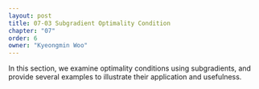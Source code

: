 ```yaml
---
layout: post
title: 07-03 Subgradient Optimality Condition
chapter: "07"
order: 6
owner: "Kyeongmin Woo"
---
```


In this section, we examine optimality conditions using subgradients, and provide several examples to illustrate their application and usefulness.
